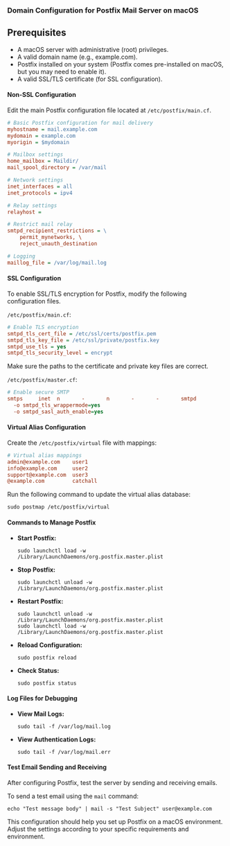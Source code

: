 ### Domain Configuration for Postfix Mail Server on macOS

## Prerequisites
- A macOS server with administrative (root) privileges.
- A valid domain name (e.g., example.com).
- Postfix installed on your system (Postfix comes pre-installed on macOS, but you may need to enable it).
- A valid SSL/TLS certificate (for SSL configuration).

#### Non-SSL Configuration

Edit the main Postfix configuration file located at `/etc/postfix/main.cf`.

```ini
# Basic Postfix configuration for mail delivery
myhostname = mail.example.com
mydomain = example.com
myorigin = $mydomain

# Mailbox settings
home_mailbox = Maildir/
mail_spool_directory = /var/mail

# Network settings
inet_interfaces = all
inet_protocols = ipv4

# Relay settings
relayhost = 

# Restrict mail relay
smtpd_recipient_restrictions = \
    permit_mynetworks, \
    reject_unauth_destination

# Logging
maillog_file = /var/log/mail.log
``` 

#### SSL Configuration

To enable SSL/TLS encryption for Postfix, modify the following configuration files.

`/etc/postfix/main.cf`:

```ini
# Enable TLS encryption
smtpd_tls_cert_file = /etc/ssl/certs/postfix.pem
smtpd_tls_key_file = /etc/ssl/private/postfix.key
smtpd_use_tls = yes
smtpd_tls_security_level = encrypt
``` 

Make sure the paths to the certificate and private key files are correct.

`/etc/postfix/master.cf`:

```ini
# Enable secure SMTP
smtps     inet  n       -       n       -       -       smtpd
  -o smtpd_tls_wrappermode=yes
  -o smtpd_sasl_auth_enable=yes
```

#### Virtual Alias Configuration

Create the `/etc/postfix/virtual` file with mappings:

```ini
# Virtual alias mappings
admin@example.com    user1
info@example.com     user2
support@example.com  user3
@example.com         catchall
```

Run the following command to update the virtual alias database:
```shell
sudo postmap /etc/postfix/virtual
```

#### Commands to Manage Postfix

- **Start Postfix:**
  ```shell
  sudo launchctl load -w /Library/LaunchDaemons/org.postfix.master.plist
  ```
- **Stop Postfix:**
  ```shell
  sudo launchctl unload -w /Library/LaunchDaemons/org.postfix.master.plist
  ```
- **Restart Postfix:**
  ```shell
  sudo launchctl unload -w /Library/LaunchDaemons/org.postfix.master.plist
  sudo launchctl load -w /Library/LaunchDaemons/org.postfix.master.plist
  ```
- **Reload Configuration:**
  ```shell
  sudo postfix reload
  ```
- **Check Status:**
  ```shell
  sudo postfix status
  ```

#### Log Files for Debugging

- **View Mail Logs:**
  ```shell
  sudo tail -f /var/log/mail.log
  ```
- **View Authentication Logs:**
  ```shell
  sudo tail -f /var/log/mail.err
  ```

#### Test Email Sending and Receiving

After configuring Postfix, test the server by sending and receiving emails.

To send a test email using the `mail` command:

  ```shell
  echo "Test message body" | mail -s "Test Subject" user@example.com
  ```

This configuration should help you set up Postfix on a macOS environment. Adjust the settings according to your specific requirements and environment.